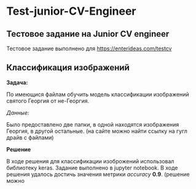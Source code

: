 # Test-junior-CV-Engineer

## Тестовое задание на Junior CV engineer

Тестовое задание выполнено для https://enterideas.com/testcv

## Классификация изображений

**Задача:**

По имеющися файлам обучить модель классификации изображений святого Георгия от не-Георгия.

*Данные:*

Было предоставлено две папки, в одной находятся изображения Георгия, в другой остальные. (на сайте можно найти ссылку на гугл драйв с файлами)

**Решение**

В ходе решения для классификации изоброжений использовал библиотеку keras. Задание выполнено в jupyter notebook. В ходе решения удалось достичь значения метрики *accuracy* **0.9**. (решение можно
